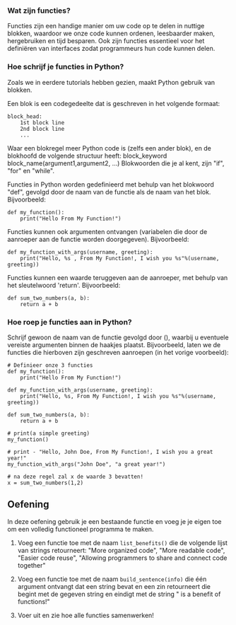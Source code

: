 ### Wat zijn functies?

Functies zijn een handige manier om uw code op te delen in nuttige blokken, waardoor we onze code kunnen ordenen, leesbaarder maken, hergebruiken en tijd besparen. Ook zijn functies essentieel voor het definiëren van interfaces zodat programmeurs hun code kunnen delen.

### Hoe schrijf je functies in Python?

Zoals we in eerdere tutorials hebben gezien, maakt Python gebruik van blokken.

Een blok is een codegedeelte dat is geschreven in het volgende formaat:

    block_head:
        1st block line
        2nd block line
        ...

Waar een blokregel meer Python code is (zelfs een ander blok), en de blokhoofd de volgende structuur heeft:
block_keyword block_name(argument1,argument2, ...)
Blokwoorden die je al kent, zijn "if", "for" en "while".

Functies in Python worden gedefinieerd met behulp van het blokwoord "def", gevolgd door de naam van de functie als de naam van het blok.
Bijvoorbeeld:

    def my_function():
        print("Hello From My Function!")


Functies kunnen ook argumenten ontvangen (variabelen die door de aanroeper aan de functie worden doorgegeven).
Bijvoorbeeld:

    def my_function_with_args(username, greeting):
        print("Hello, %s , From My Function!, I wish you %s"%(username, greeting))


Functies kunnen een waarde teruggeven aan de aanroeper, met behulp van het sleutelwoord 'return'.
Bijvoorbeeld:

    def sum_two_numbers(a, b):
        return a + b

### Hoe roep je functies aan in Python?

Schrijf gewoon de naam van de functie gevolgd door (), waarbij u eventuele vereiste argumenten binnen de haakjes plaatst.
Bijvoorbeeld, laten we de functies die hierboven zijn geschreven aanroepen (in het vorige voorbeeld):

    # Definieer onze 3 functies
    def my_function():
        print("Hello From My Function!")

    def my_function_with_args(username, greeting):
        print("Hello, %s, From My Function!, I wish you %s"%(username, greeting))

    def sum_two_numbers(a, b):
        return a + b

    # print(a simple greeting)
    my_function()

    # print - "Hello, John Doe, From My Function!, I wish you a great year!"
    my_function_with_args("John Doe", "a great year!")

    # na deze regel zal x de waarde 3 bevatten!
    x = sum_two_numbers(1,2)  


Oefening
--------

In deze oefening gebruik je een bestaande functie en voeg je je eigen toe om een volledig functioneel programma te maken.

1. Voeg een functie toe met de naam `list_benefits()` die de volgende lijst van strings retourneert: "More organized code", "More readable code", "Easier code reuse", "Allowing programmers to share and connect code together"

2. Voeg een functie toe met de naam `build_sentence(info)` die één argument ontvangt dat een string bevat en een zin retourneert die begint met de gegeven string en eindigt met de string " is a benefit of functions!"

3. Voer uit en zie hoe alle functies samenwerken!